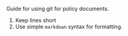 Guide for using git for policy documents.

1. Keep lines short
2. Use simple `markdown` syntax for formatting.
